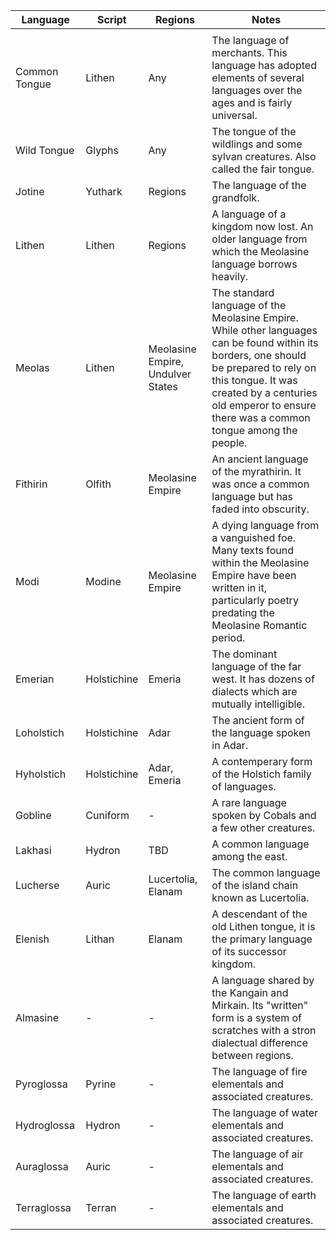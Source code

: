 | Language          | Script      | Regions          | Notes |
|-------------------|-------------|------------------|-------|
|                   |             |                  |       |
| Common Tongue     | Lithen      | Any              | The language of merchants. This language has adopted elements of several languages over the ages and is fairly universal. |
| Wild Tongue       | Glyphs      | Any              | The tongue of the wildlings and some sylvan creatures. Also called the fair tongue. |
| Jotine            | Yuthark     | Regions          | The language of the grandfolk. |
| Lithen            | Lithen      | Regions          | A language of a kingdom now lost. An older language from which the Meolasine language borrows heavily. |
| Meolas            | Lithen      | Meolasine Empire, Undulver States | The standard language of the Meolasine Empire. While other languages can be found within its borders, one should be prepared to rely on this tongue. It was created by a centuries old emperor to ensure there was a common tongue among the people. |
| Fithirin          | Olfith      | Meolasine Empire | An ancient language of the myrathirin. It was once a common language but has faded into obscurity. |
| Modi              | Modine      | Meolasine Empire | A dying language from a vanguished foe. Many texts found within the Meolasine Empire have been written in it, particularly poetry predating the Meolasine Romantic period. |
| Emerian           | Holstichine | Emeria           | The dominant language of the far west. It has dozens of dialects which are mutually intelligible. |
| Loholstich        | Holstichine | Adar             | The ancient form of the language spoken in Adar. |
| Hyholstich        | Holstichine | Adar, Emeria     | A contemperary form of the Holstich family of languages. |
| Gobline           | Cuniform    | -                | A rare language spoken by Cobals and a few other creatures. |
| Lakhasi           | Hydron      | TBD              | A common language among the east. |
| Lucherse          | Auric       | Lucertolia, Elanam | The common language of the island chain known as Lucertolia. |
| Elenish           | Lithan      | Elanam           | A descendant of the old Lithen tongue, it is the primary language of its successor kingdom. |
| Almasine          | -           | -                | A language shared by the Kangain and Mirkain. Its "written" form is a system of scratches with a stron dialectual difference between regions. |
| Pyroglossa        | Pyrine      | -                | The language of fire elementals and associated creatures. |
| Hydroglossa       | Hydron      | -                | The language of water elementals and associated creatures. |
| Auraglossa        | Auric       | -                | The language of air elementals and associated creatures. |
| Terraglossa       | Terran      | -                | The language of earth elementals and associated creatures. |

